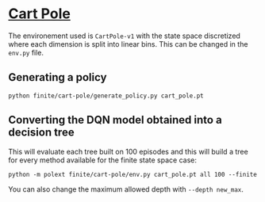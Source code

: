 # [Cart Pole](https://www.gymlibrary.dev/environments/classic_control/cart_pole/)

The environement used is `CartPole-v1` with the state space discretized where each dimension is split into linear bins.
This can be changed in the ``env.py`` file.

## Generating a policy

```
python finite/cart-pole/generate_policy.py cart_pole.pt
```

## Converting the DQN model obtained into a decision tree

This will evaluate each tree built on 100 episodes and this will build a tree for every method available for the finite state space case:

```
python -m polext finite/cart-pole/env.py cart_pole.pt all 100 --finite
```

You can also change the maximum allowed depth with ``--depth new_max``.
